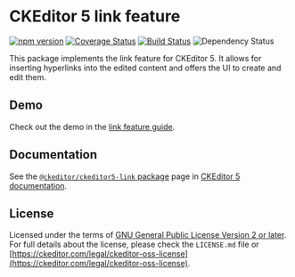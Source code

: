 CKEditor 5 link feature
========================================

[![npm version](https://badge.fury.io/js/%40ckeditor%2Fckeditor5-link.svg)](https://www.npmjs.com/package/@ckeditor/ckeditor5-link)
[![Coverage Status](https://coveralls.io/repos/github/ckeditor/ckeditor5/badge.svg?branch=master)](https://coveralls.io/github/ckeditor/ckeditor5?branch=master)
[![Build Status](https://travis-ci.com/ckeditor/ckeditor5.svg?branch=master)](https://travis-ci.com/ckeditor/ckeditor5)
![Dependency Status](https://img.shields.io/librariesio/release/npm/ckeditor5)

This package implements the link feature for CKEditor 5. It allows for inserting hyperlinks into the edited content and offers the UI to create and edit them.

## Demo

Check out the demo in the [link feature guide](https://ckeditor.com/docs/ckeditor5/latest/features/link.html#demo).

## Documentation

See the [`@ckeditor/ckeditor5-link` package](https://ckeditor.com/docs/ckeditor5/latest/api/link.html) page in [CKEditor 5 documentation](https://ckeditor.com/docs/ckeditor5/latest/).

## License

Licensed under the terms of [GNU General Public License Version 2 or later](http://www.gnu.org/licenses/gpl.html). For full details about the license, please check the `LICENSE.md` file or [https://ckeditor.com/legal/ckeditor-oss-license](https://ckeditor.com/legal/ckeditor-oss-license).
